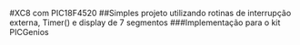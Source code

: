 #XC8 com PIC18F4520 
##Simples projeto utilizando rotinas de interrupção externa, Timer() e display de 7 segmentos 
###Implementação para o kit PICGenios 
